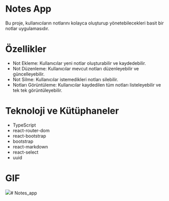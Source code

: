 
# Notes App
Bu proje, kullanıcıların notlarını kolayca oluşturup yönetebilecekleri basit bir notlar uygulamasıdır.

# Özellikler
- Not Ekleme: Kullanıcılar yeni notlar oluşturabilir ve kaydedebilir.
- Not Düzenleme: Kullanıcılar mevcut notları düzenleyebilir ve güncelleyebilir.
- Not Silme: Kullanıcılar istemedikleri notları silebilir.
- Notları Görüntüleme: Kullanıcılar kaydedilen tüm notları listeleyebilir ve tek tek görüntüleyebilir.


# Teknoloji ve Kütüphaneler

- TypeScript
- react-router-dom
- react-bootstrap
- bootstrap
- react-markdown
- react-select
- uuid

# GIF
![](images/Notes_App)# Notes_app
